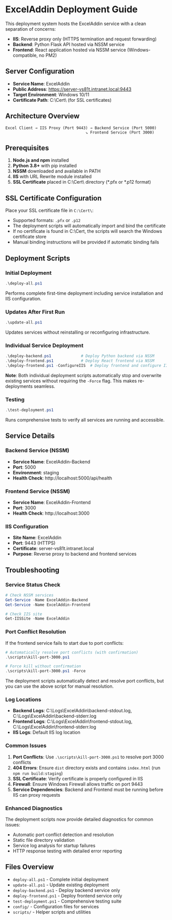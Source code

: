 # ExcelAddin Deployment Guide

This deployment system hosts the ExcelAddin service with a clean separation of concerns:
- **IIS**: Reverse proxy only (HTTPS termination and request forwarding)
- **Backend**: Python Flask API hosted via NSSM service
- **Frontend**: React application hosted via NSSM service (Windows-compatible, no PM2)

## Server Configuration
- **Service Name**: ExcelAddin
- **Public Address**: https://server-vs81t.intranet.local:9443
- **Target Environment**: Windows 10/11
- **Certificate Path**: C:\Cert\ (for SSL certificates)

## Architecture Overview

```
Excel Client → IIS Proxy (Port 9443) → Backend Service (Port 5000)
                                   ↘ Frontend Service (Port 3000)
```

## Prerequisites

1. **Node.js and npm** installed
2. **Python 3.8+** with pip installed
3. **NSSM** downloaded and available in PATH
4. **IIS** with URL Rewrite module installed
5. **SSL Certificate** placed in C:\Cert\ directory (*.pfx or *.p12 format)

## SSL Certificate Configuration

Place your SSL certificate file in `C:\Cert\`:
- Supported formats: `.pfx` or `.p12`
- The deployment scripts will automatically import and bind the certificate
- If no certificate is found in C:\Cert\, the scripts will search the Windows certificate store
- Manual binding instructions will be provided if automatic binding fails

## Deployment Scripts

### Initial Deployment
```powershell
.\deploy-all.ps1
```
Performs complete first-time deployment including service installation and IIS configuration.

### Updates After First Run
```powershell
.\update-all.ps1
```
Updates services without reinstalling or reconfiguring infrastructure.

### Individual Service Deployment
```powershell
.\deploy-backend.ps1             # Deploy Python backend via NSSM
.\deploy-frontend.ps1            # Deploy React frontend via NSSM
.\deploy-frontend.ps1 -ConfigureIIS  # Deploy frontend and configure IIS
```

**Note**: Both individual deployment scripts automatically stop and overwrite existing services without requiring the `-Force` flag. This makes re-deployments seamless.

### Testing
```powershell
.\test-deployment.ps1
```
Runs comprehensive tests to verify all services are running and accessible.

## Service Details

### Backend Service (NSSM)
- **Service Name**: ExcelAddin-Backend
- **Port**: 5000
- **Environment**: staging
- **Health Check**: http://localhost:5000/api/health

### Frontend Service (NSSM)
- **Service Name**: ExcelAddin-Frontend  
- **Port**: 3000
- **Health Check**: http://localhost:3000

### IIS Configuration
- **Site Name**: ExcelAddin
- **Port**: 9443 (HTTPS)
- **Certificate**: server-vs81t.intranet.local
- **Purpose**: Reverse proxy to backend and frontend services

## Troubleshooting

### Service Status Check
```powershell
# Check NSSM services
Get-Service -Name ExcelAddin-Backend
Get-Service -Name ExcelAddin-Frontend

# Check IIS site
Get-IISSite -Name ExcelAddin
```

### Port Conflict Resolution
If the frontend service fails to start due to port conflicts:

```powershell
# Automatically resolve port conflicts (with confirmation)
.\scripts\kill-port-3000.ps1

# Force kill without confirmation  
.\scripts\kill-port-3000.ps1 -Force
```

The deployment scripts automatically detect and resolve port conflicts, but you can use the above script for manual resolution.

### Log Locations
- **Backend Logs**: C:\Logs\ExcelAddin\backend-stdout.log, C:\Logs\ExcelAddin\backend-stderr.log
- **Frontend Logs**: C:\Logs\ExcelAddin\frontend-stdout.log, C:\Logs\ExcelAddin\frontend-stderr.log
- **IIS Logs**: Default IIS log location

### Common Issues
1. **Port Conflicts**: Use `.\scripts\kill-port-3000.ps1` to resolve port 3000 conflicts
2. **404 Errors**: Ensure `dist` directory exists and contains `index.html` (run `npm run build:staging`)
3. **SSL Certificate**: Verify certificate is properly configured in IIS
4. **Firewall**: Ensure Windows Firewall allows traffic on port 9443
5. **Service Dependencies**: Backend and Frontend must be running before IIS can proxy requests

### Enhanced Diagnostics
The deployment scripts now provide detailed diagnostics for common issues:
- Automatic port conflict detection and resolution
- Static file directory validation
- Service log analysis for startup failures
- HTTP response testing with detailed error reporting

## Files Overview

- `deploy-all.ps1` - Complete initial deployment
- `update-all.ps1` - Update existing deployment
- `deploy-backend.ps1` - Deploy backend service only
- `deploy-frontend.ps1` - Deploy frontend service only
- `test-deployment.ps1` - Comprehensive testing suite
- `config/` - Configuration files for services
- `scripts/` - Helper scripts and utilities